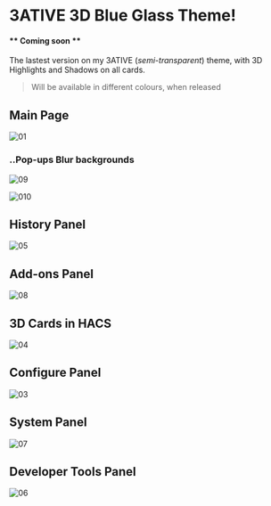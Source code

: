 # 3ATIVE 3D Blue Glass Theme! 

#### ** Coming soon **

The lastest version on my 3ATIVE (_semi-transparent_) theme, with 3D Highlights and Shadows on all cards.

> Will be available in different colours, when released 

## Main Page
![01](https://user-images.githubusercontent.com/51385971/142559778-89e656df-d934-41a0-9443-7bde33abeb58.JPG)

### ..Pop-ups Blur backgrounds
![09](https://user-images.githubusercontent.com/51385971/142560003-63191dfc-bddb-40a1-a4c0-9f7359ecc259.JPG)

![010](https://user-images.githubusercontent.com/51385971/142561026-037ef54d-12d7-4c1f-8e1b-35d14aa2c127.JPG)

## History Panel
![05](https://user-images.githubusercontent.com/51385971/142559894-a99a08a1-7f56-4cc3-b6d8-dc69324729ee.JPG)

## Add-ons Panel
![08](https://user-images.githubusercontent.com/51385971/142559916-c5c90c7e-b6dc-439b-a425-dc60ca27be27.JPG)

## 3D Cards in HACS
![04](https://user-images.githubusercontent.com/51385971/142559928-6c0b2698-f028-4ff5-aa91-29c710825336.JPG)

## Configure Panel
![03](https://user-images.githubusercontent.com/51385971/142559941-65ad651a-36fe-48c4-9a29-9abc589eb1bf.JPG)

## System Panel
![07](https://user-images.githubusercontent.com/51385971/142559953-204d3525-e7b9-4627-80f9-d6ae5e8ac765.JPG)

## Developer Tools Panel
![06](https://user-images.githubusercontent.com/51385971/142559971-9563b819-3b89-4122-bc36-34a9a8762b9c.JPG)


